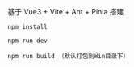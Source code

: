 
基于 Vue3 + Vite + Ant + Pinia 搭建


```
npm install
```

```
npm run dev
```

```
npm run build （默认打包到Win目录下）
```